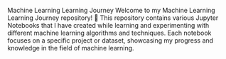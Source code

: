 Machine Learning Learning Journey
Welcome to my Machine Learning Learning Journey repository! 🚀 This repository contains various Jupyter Notebooks that I have created while learning and experimenting with different machine learning algorithms and techniques. Each notebook focuses on a specific project or dataset, showcasing my progress and knowledge in the field of machine learning.
